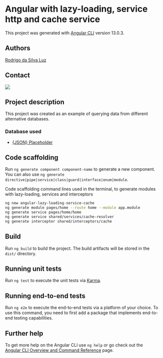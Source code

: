 # Angular with lazy-loading, service http and cache service

This project was generated with [Angular CLI](https://github.com/angular/angular-cli) version 13.0.3.

## Authors
[Rodrigo da Silva Luz](https://github.com/rodrigodasilvaluz)

## Contact

<div>
  <a href="https://www.linkedin.com/in/rodrigo-da-silva-luz-b2a88555" target="_blank"><img loading="lazy" src="https://img.shields.io/badge/-LinkedIn-%230077B5?style=for-the-badge&logo=linkedin&logoColor=white" target="_blank"></a>   
</div>

## Project description

This project was created as an example of querying data from different alternative databases.

### Database used

* [{JSON} Placeholder](https://jsonplaceholder.typicode.com/)

## Code scaffolding

Run `ng generate component component-name` to generate a new component. You can also use `ng generate directive|pipe|service|class|guard|interface|enum|module`.

Code scaffolding command lines used in the terminal, to generate modules with lazy-loading, services and interceptors

```bash
ng new angular-lazy-loading-service-cache
ng generate module pages/home --route home --module app.module
ng generate service pages/home/home
ng generate service shared/services/cache-resolver
ng generate interceptor shared/interceptors/cache
```

## Build

Run `ng build` to build the project. The build artifacts will be stored in the `dist/` directory.

## Running unit tests

Run `ng test` to execute the unit tests via [Karma](https://karma-runner.github.io).

## Running end-to-end tests

Run `ng e2e` to execute the end-to-end tests via a platform of your choice. To use this command, you need to first add a package that implements end-to-end testing capabilities.

## Further help

To get more help on the Angular CLI use `ng help` or go check out the [Angular CLI Overview and Command Reference](https://angular.io/cli) page.
